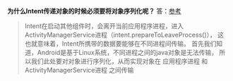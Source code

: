 **为什么Intent传递对象的时候必须要将对象序列化呢？**
答：[参考](https://www.cnblogs.com/wufeng0927/p/5309080.html)

>Intent在启动其他组件时，会离开当前应用程序进程，进入ActivityManagerService进程（intent.prepareToLeaveProcess()），
  这也就意味着，Intent所携带的数据要能够在不同进程间传输。
  首先我们知道，Android是基于Linux系统，不同进程之间的java对象是无法传输，
  所以我们此处要对对象进行序列化，从而实现对象在 应用程序进程 和 ActivityManagerService进程 之间传输